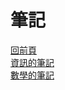 # 筆記  
[回前頁](https://whaleon120.github.io/blogs/blog.html)  
[資訊的筆記](https://WHALEon120.github.io/blogs/note/info/main)  
[數學的筆記](https://WHALEon120.github.io/blogs/note/math/main)
